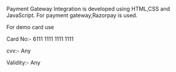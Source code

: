 Payment Gateway Integration is developed using HTML,CSS and JavaScript. For payment gateway,Razorpay is used.

For demo card use

Card No:- 6111 1111 1111 1111

cvv:- Any

Validity:- Any